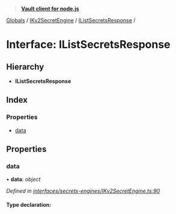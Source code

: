 > **[Vault client for node.js](../README.md)**

[Globals](../globals.md) / [IKv2SecretEngine](../modules/ikv2secretengine.md) / [IListSecretsResponse](ikv2secretengine.ilistsecretsresponse.md) /

# Interface: IListSecretsResponse

## Hierarchy

* **IListSecretsResponse**

## Index

### Properties

* [data](ikv2secretengine.ilistsecretsresponse.md#data)

## Properties

###  data

• **data**: *object*

*Defined in [interfaces/secrets-engines/IKv2SecretEngine.ts:90](https://github.com/theogravity/vault-tacular/blob/07227c0/src/interfaces/secrets-engines/IKv2SecretEngine.ts#L90)*

#### Type declaration: